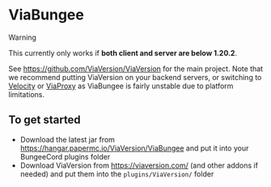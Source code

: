 # ViaBungee

> [!WARNING]  
> This currently only works if **both client and server are below 1.20.2**.

See https://github.com/ViaVersion/ViaVersion for the main project. Note that we recommend putting ViaVersion on your 
backend servers, or switching to [Velocity](https://github.com/PaperMC/Velocity) or [ViaProxy](https://github.com/ViaVersion/ViaProxy) as ViaBungee is fairly unstable due to platform limitations.

## To get started

- Download the latest jar from https://hangar.papermc.io/ViaVersion/ViaBungee and put it into your BungeeCord plugins
  folder
- Download ViaVersion from https://viaversion.com/ (and other addons if needed) and put them into
  the `plugins/ViaVersion/` folder
